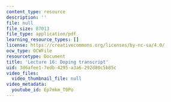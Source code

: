 ```yaml
---
content_type: resource
description: ''
file: null
file_size: 87013
file_type: application/pdf
learning_resource_types: []
license: https://creativecommons.org/licenses/by-nc-sa/4.0/
ocw_type: OCWFile
resourcetype: Document
title: 'Lecture 16: Doping transcript'
uid: 3d6afee1-7edb-4295-a3a6-292d80c5b85c
video_files:
  video_thumbnail_file: null
video_metadata:
  youtube_id: Ep7mkm_T0Po
---
```

